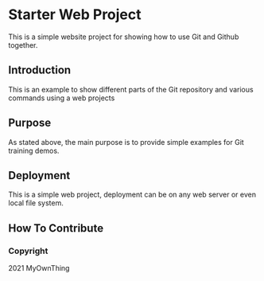 # Starter Web Project

This is a simple website project for showing how to use Git and Github together.

## Introduction

This is an example to show different parts of the Git repository and various commands using a web projects
## Purpose

As stated above, the main purpose is to provide simple examples for Git training demos.

## Deployment

This is a simple web project, deployment can be on any web server or even local file system.

## How To Contribute

### Copyright

2021 MyOwnThing